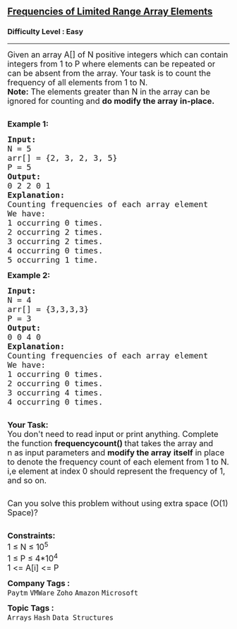 <h2><a href="https://practice.geeksforgeeks.org/problems/frequency-of-array-elements-1587115620/1?page=3&category[]=Arrays&sortBy=submissions">Frequencies of Limited Range Array Elements</a></h2><h3>Difficulty Level : Easy</h3><hr><div class="problems_problem_content__Xm_eO"><p><span style="font-size: 18px;">Given an array A[] of N&nbsp;positive integers which can contain integers from 1&nbsp;to P&nbsp;where elements can be repeated or can be absent from the array. Your task is to count the frequency of all elements from 1&nbsp;to N.</span><br><span style="font-size: 18px;"><strong>Note:</strong> The elements greater than N&nbsp;in the array can be ignored for counting and <strong>do&nbsp;modify the&nbsp;array</strong>&nbsp;<strong>in-place.</strong></span></p>
<p><br><span style="font-size: 18px;"><strong>Example 1:</strong></span></p>
<pre><span style="font-size: 18px;"><strong>Input:
</strong>N = 5
arr[] = {2, 3, 2, 3, 5}
P = 5
<strong>Output:
</strong>0 2 2 0 1<strong>
Explanation: </strong>
Counting frequencies of each array element
We have:
1 occurring 0 times.
2 occurring 2 times.
3 occurring 2 times.
4 occurring 0 times.
5 occurring 1 time.</span></pre>
<p><span style="font-size: 18px;"><strong>Example 2:</strong></span></p>
<pre><span style="font-size: 18px;"><strong>Input:
</strong>N = 4
arr[] = {3,3,3,3}
P = 3
<strong>Output:
</strong>0 0 4 0<strong>
Explanation: 
</strong>Counting frequencies of each array element
We have:
1 occurring 0 times.
2 occurring 0 times.
3 occurring 4 times.
4 occurring 0 times.</span></pre>
<p><br><span style="font-size: 18px;"><strong>Your Task:</strong><br>You don't need to read input or print anything.&nbsp;</span><span style="font-size: 18px;">Complete the function <strong>frequencycount() </strong>that takes the array and n&nbsp;as input parameters and <strong>modify the&nbsp;array</strong> <strong>itself</strong> in place to denote the frequency count of each element from 1 to N. i,e&nbsp;element at index 0 should represent the frequency of 1, and so on.</span></p>
<p><br><span style="font-size: 18px;">Can you solve this problem without using extra space (O(1) Space)?</span></p>
<p><br><span style="font-size: 18px;"><strong>Constraints:</strong><br>1 ≤ N&nbsp;≤ 10<sup>5</sup><br>1 ≤ P&nbsp;≤ 4*10<sup>4</sup><sup>&nbsp;</sup><br>1 &lt;= A[i] &lt;= P</span></p></div><p><span style=font-size:18px><strong>Company Tags : </strong><br><code>Paytm</code>&nbsp;<code>VMWare</code>&nbsp;<code>Zoho</code>&nbsp;<code>Amazon</code>&nbsp;<code>Microsoft</code>&nbsp;<br><p><span style=font-size:18px><strong>Topic Tags : </strong><br><code>Arrays</code>&nbsp;<code>Hash</code>&nbsp;<code>Data Structures</code>&nbsp;